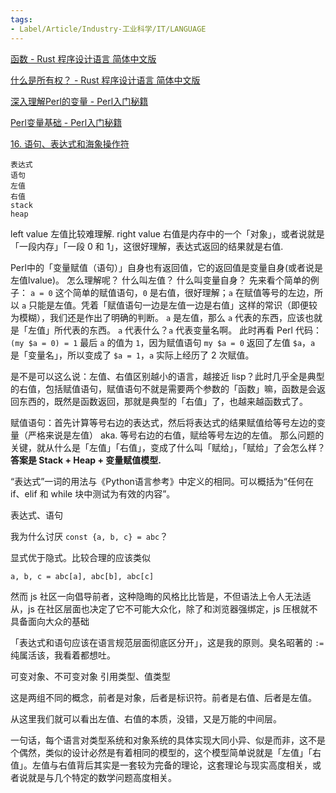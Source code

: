 ```yaml
---
tags:
- Label/Article/Industry-工业科学/IT/LANGUAGE
---
```


[函数 - Rust 程序设计语言 简体中文版](https://kaisery.github.io/trpl-zh-cn/ch03-03-how-functions-work.html#%E8%AF%AD%E5%8F%A5%E5%92%8C%E8%A1%A8%E8%BE%BE%E5%BC%8F)

[什么是所有权？ - Rust 程序设计语言 简体中文版](https://kaisery.github.io/trpl-zh-cn/ch04-01-what-is-ownership.html)

[深入理解Perl的变量 - Perl入门秘籍](https://perl-book.junmajinlong.com/ch2/2_variable_details.html)

[Perl变量基础 - Perl入门秘籍](https://perl-book.junmajinlong.com/ch2/1_assignment.html)

[16. 语句、表达式和海象操作符](https://github.com/piglei/one-python-craftsman/blob/master/zh_CN/16-stmt-expr-and-walrus-operator.md)


    表达式
    语句
    左值
    右值
    stack
    heap


left value 左值比较难理解.
right value 右值是内存中的一个「对象」，或者说就是「一段内存」「一段 0 和 1」，这很好理解，表达式返回的结果就是右值.


Perl中的「变量赋值（语句）」自身也有返回值，它的返回值是变量自身(或者说是左值lvalue)。
怎么理解呢？
什么叫左值？
什么叫变量自身？
先来看个简单的例子：
`a = 0`
这个简单的赋值语句，`0` 是右值，很好理解；`a` 在赋值等号的左边，所以 `a` 只能是左值。凭着「赋值语句一边是左值一边是右值」这样的常识（即便较为模糊），我们还是作出了明确的判断。
`a` 是左值，那么 `a` 代表的东西，应该也就是「左值」所代表的东西。
`a` 代表什么？`a` 代表变量名啊。
此时再看 Perl 代码：
`(my $a = 0) = 1`
最后 `a` 的值为 `1`，因为赋值语句 `my $a = 0` 返回了左值 `$a`，`a` 是「变量名」，所以变成了 `$a = 1`，`a` 实际上经历了 2 次赋值。


是不是可以这么说：左值、右值区别越小的语言，越接近 lisp？此时几乎全是典型的右值，包括赋值语句，赋值语句不就是需要两个参数的「函数」嘛，函数是会返回东西的，既然是函数返回，那就是典型的「右值」了，也越来越函数式了。

赋值语句：首先计算等号右边的表达式，然后将表达式的结果赋值给等号左边的变量（严格来说是左值） aka. 等号右边的右值，赋给等号左边的左值。
那么问题的关键，就从什么是「左值」「右值」，变成了什么叫「赋给」，「赋给」了会怎么样？
**答案是 Stack + Heap + 变量赋值模型.**



“表达式”一词的用法与《Python语言参考》中定义的相同。可以概括为“任何在 if、elif 和 while 块中测试为有效的内容”。


表达式、语句

我为什么讨厌 `const {a, b, c} = abc`？

显式优于隐式。比较合理的应该类似

`a, b, c = abc[a], abc[b], abc[c]`

然而 js 社区一向倡导前者，这种隐晦的风格比比皆是，不但语法上令人无法适从，js 在社区层面也决定了它不可能大众化，除了和浏览器强绑定，js 压根就不具备面向大众的基础


「表达式和语句应该在语言规范层面彻底区分开」，这是我的原则。臭名昭著的 `:=` 纯属活该，我看着都想吐。




可变对象、不可变对象
引用类型、值类型

这是两组不同的概念，前者是对象，后者是标识符。前者是右值、后者是左值。

从这里我们就可以看出左值、右值的本质，没错，又是万能的中间层。

一句话，每个语言对类型系统和对象系统的具体实现大同小异、似是而非，这不是个偶然，类似的设计必然是有着相同的模型的，这个模型简单说就是「左值」「右值」。左值与右值背后其实是一套较为完备的理论，这套理论与现实高度相关，或者说就是与几个特定的数学问题高度相关。